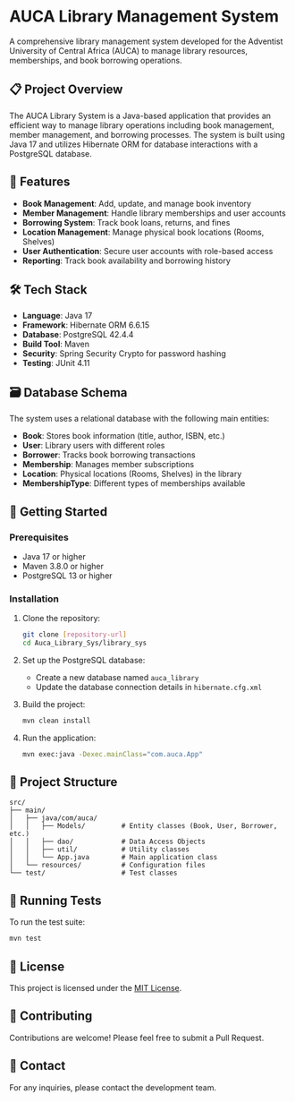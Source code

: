 # AUCA Library Management System

A comprehensive library management system developed for the Adventist University of Central Africa (AUCA) to manage library resources, memberships, and book borrowing operations.

## 📋 Project Overview

The AUCA Library System is a Java-based application that provides an efficient way to manage library operations including book management, member management, and borrowing processes. The system is built using Java 17 and utilizes Hibernate ORM for database interactions with a PostgreSQL database.

## 🚀 Features

- **Book Management**: Add, update, and manage book inventory
- **Member Management**: Handle library memberships and user accounts
- **Borrowing System**: Track book loans, returns, and fines
- **Location Management**: Manage physical book locations (Rooms, Shelves)
- **User Authentication**: Secure user accounts with role-based access
- **Reporting**: Track book availability and borrowing history

## 🛠️ Tech Stack

- **Language**: Java 17
- **Framework**: Hibernate ORM 6.6.15
- **Database**: PostgreSQL 42.4.4
- **Build Tool**: Maven
- **Security**: Spring Security Crypto for password hashing
- **Testing**: JUnit 4.11

## 🗃️ Database Schema

The system uses a relational database with the following main entities:

- **Book**: Stores book information (title, author, ISBN, etc.)
- **User**: Library users with different roles
- **Borrower**: Tracks book borrowing transactions
- **Membership**: Manages member subscriptions
- **Location**: Physical locations (Rooms, Shelves) in the library
- **MembershipType**: Different types of memberships available

## 🚀 Getting Started

### Prerequisites

- Java 17 or higher
- Maven 3.8.0 or higher
- PostgreSQL 13 or higher

### Installation

1. Clone the repository:
   ```bash
   git clone [repository-url]
   cd Auca_Library_Sys/library_sys
   ```

2. Set up the PostgreSQL database:
   - Create a new database named `auca_library`
   - Update the database connection details in `hibernate.cfg.xml`

3. Build the project:
   ```bash
   mvn clean install
   ```

4. Run the application:
   ```bash
   mvn exec:java -Dexec.mainClass="com.auca.App"
   ```

## 📂 Project Structure

```
src/
├── main/
│   ├── java/com/auca/
│   │   ├── Models/         # Entity classes (Book, User, Borrower, etc.)
│   │   ├── dao/            # Data Access Objects
│   │   ├── util/           # Utility classes
│   │   └── App.java        # Main application class
│   └── resources/          # Configuration files
└── test/                   # Test classes
```

## 🧪 Running Tests

To run the test suite:

```bash
mvn test
```

## 📝 License

This project is licensed under the [MIT License](LICENSE).

## 🤝 Contributing

Contributions are welcome! Please feel free to submit a Pull Request.

## 📧 Contact

For any inquiries, please contact the development team.
